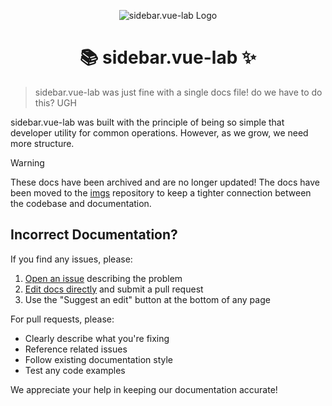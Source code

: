 <div align="center">

![sidebar.vue-lab Logo](logo/sidebar.vue-lab_logo.png)

# 📚 sidebar.vue-lab ✨

</div>

> sidebar.vue-lab was just fine with a single docs file! do we have to do this? UGH

sidebar.vue-lab was built with the principle of being so simple that developer utility for common operations. However, as we grow, we need more structure.

> [!WARNING]
> These docs have been archived and are no longer updated! The docs have been moved to the [imgs](https://github.com/sidebar.vue-lab/imgs) repository to keep a tighter connection between the codebase and documentation.

## Incorrect Documentation?

If you find any issues, please:

1. [Open an issue](https://github.com/sidebar.vue-lab/issues/new) describing the problem
2. [Edit docs directly](https://github.com/sidebar.vue-lab/tree/main/docs) and submit a pull request
3. Use the "Suggest an edit" button at the bottom of any page

For pull requests, please:

- Clearly describe what you're fixing
- Reference related issues
- Follow existing documentation style
- Test any code examples

We appreciate your help in keeping our documentation accurate!

